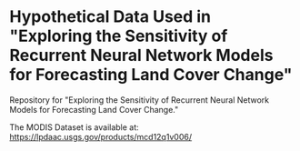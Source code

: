 # Hypothetical Data Used in "Exploring the Sensitivity of Recurrent Neural Network Models for Forecasting Land Cover Change"
Repository for "Exploring the Sensitivity of Recurrent Neural Network Models for Forecasting Land Cover Change."

The MODIS Dataset is available at: https://lpdaac.usgs.gov/products/mcd12q1v006/
